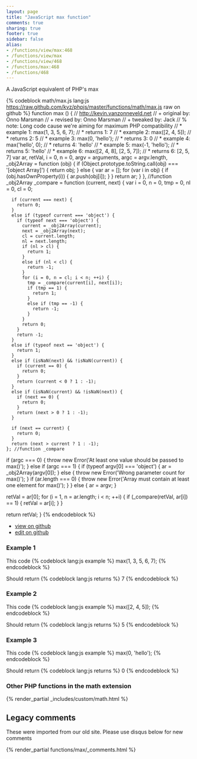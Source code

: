 ```yaml
---
layout: page
title: "JavaScript max function"
comments: true
sharing: true
footer: true
sidebar: false
alias:
- /functions/view/max:468
- /functions/view/max
- /functions/view/468
- /functions/max:468
- /functions/468
---
```

<!-- Generated by Rakefile:build -->
A JavaScript equivalent of PHP's max

{% codeblock math/max.js lang:js https://raw.github.com/kvz/phpjs/master/functions/math/max.js raw on github %}
function max () {
  // http://kevin.vanzonneveld.net
  // +   original by: Onno Marsman
  // +    revised by: Onno Marsman
  // +    tweaked by: Jack
  // %          note: Long code cause we're aiming for maximum PHP compatibility
  // *     example 1: max(1, 3, 5, 6, 7);
  // *     returns 1: 7
  // *     example 2: max([2, 4, 5]);
  // *     returns 2: 5
  // *     example 3: max(0, 'hello');
  // *     returns 3: 0
  // *     example 4: max('hello', 0);
  // *     returns 4: 'hello'
  // *     example 5: max(-1, 'hello');
  // *     returns 5: 'hello'
  // *     example 6: max([2, 4, 8], [2, 5, 7]);
  // *     returns 6: [2, 5, 7]
  var ar, retVal, i = 0,
    n = 0,
    argv = arguments,
    argc = argv.length,
    _obj2Array = function (obj) {
      if (Object.prototype.toString.call(obj) === '[object Array]') {
        return obj;
      }
      else {
        var ar = [];
        for (var i in obj) {
          if (obj.hasOwnProperty(i)) {
            ar.push(obj[i]);
          }
        }
        return ar;
      }
    }, //function _obj2Array
    _compare = function (current, next) {
      var i = 0,
        n = 0,
        tmp = 0,
        nl = 0,
        cl = 0;

      if (current === next) {
        return 0;
      }
      else if (typeof current === 'object') {
        if (typeof next === 'object') {
          current = _obj2Array(current);
          next = _obj2Array(next);
          cl = current.length;
          nl = next.length;
          if (nl > cl) {
            return 1;
          }
          else if (nl < cl) {
            return -1;
          }
          for (i = 0, n = cl; i < n; ++i) {
            tmp = _compare(current[i], next[i]);
            if (tmp == 1) {
              return 1;
            }
            else if (tmp == -1) {
              return -1;
            }
          }
          return 0;
        }
        return -1;
      }
      else if (typeof next == 'object') {
        return 1;
      }
      else if (isNaN(next) && !isNaN(current)) {
        if (current == 0) {
          return 0;
        }
        return (current < 0 ? 1 : -1);
      }
      else if (isNaN(current) && !isNaN(next)) {
        if (next == 0) {
          return 0;
        }
        return (next > 0 ? 1 : -1);
      }

      if (next == current) {
        return 0;
      }
      return (next > current ? 1 : -1);
    }; //function _compare
  if (argc === 0) {
    throw new Error('At least one value should be passed to max()');
  }
  else if (argc === 1) {
    if (typeof argv[0] === 'object') {
      ar = _obj2Array(argv[0]);
    }
    else {
      throw new Error('Wrong parameter count for max()');
    }
    if (ar.length === 0) {
      throw new Error('Array must contain at least one element for max()');
    }
  }
  else {
    ar = argv;
  }

  retVal = ar[0];
  for (i = 1, n = ar.length; i < n; ++i) {
    if (_compare(retVal, ar[i]) == 1) {
      retVal = ar[i];
    }
  }

  return retVal;
}
{% endcodeblock %}

 - [view on github](https://github.com/kvz/phpjs/blob/master/functions/math/max.js)
 - [edit on github](https://github.com/kvz/phpjs/edit/master/functions/math/max.js)

### Example 1
This code
{% codeblock lang:js example %}
max(1, 3, 5, 6, 7);
{% endcodeblock %}

Should return
{% codeblock lang:js returns %}
7
{% endcodeblock %}

### Example 2
This code
{% codeblock lang:js example %}
max([2, 4, 5]);
{% endcodeblock %}

Should return
{% codeblock lang:js returns %}
5
{% endcodeblock %}

### Example 3
This code
{% codeblock lang:js example %}
max(0, 'hello');
{% endcodeblock %}

Should return
{% codeblock lang:js returns %}
0
{% endcodeblock %}


### Other PHP functions in the math extension
{% render_partial _includes/custom/math.html %}
## Legacy comments
These were imported from our old site. Please use disqus below for new comments
<div style="overflow-y: scroll; max-height: 500px;">
{% render_partial functions/max/_comments.html %}
</div>
